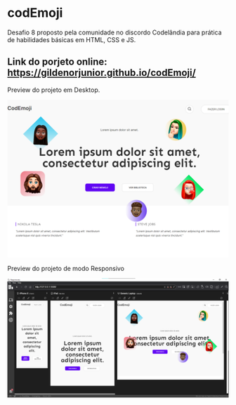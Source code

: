 # codEmoji

Desafio 8 proposto pela comunidade no discordo Codelândia para prática de habilidades básicas em HTML, CSS e JS.

## Link do porjeto online: https://gildenorjunior.github.io/codEmoji/

Preview do projeto em Desktop.

![Imagens do projeto](/assets/images/preview-full-desktop.png)

Preview do projeto de modo Responsivo

![Imagens do projeto](/assets/images/preview-responsive.png)
